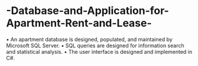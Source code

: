 # -Database-and-Application-for-Apartment-Rent-and-Lease-
•	An apartment database is designed, populated, and maintained by Microsoft SQL Server.
•	SQL queries are designed for information search and statistical analysis.
•	The user interface is designed and implemented in C#.
